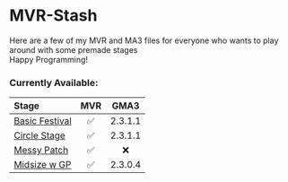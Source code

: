 # MVR-Stash
Here are a few of my MVR and MA3 files for everyone who wants to play around with some premade stages <br>
Happy Programming!
### Currently Available:
| Stage | MVR | GMA3 |
| :--- | :---: | :---: |
| [Basic Festival](/Basic%20Festival) | :white_check_mark: | 2.3.1.1 |
| [Circle Stage](/Circle%20Stage) | :white_check_mark: | 2.3.1.1 |
| [Messy Patch](/Messy%20Patch) | :white_check_mark: | :x: |
| [Midsize w GP](/Midsize%20w%20GP) | :white_check_mark: | 2.3.0.4 |
